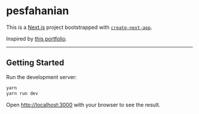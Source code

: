 # pesfahanian

This is a [Next.js](https://nextjs.org/) project bootstrapped with [`create-next-app`](https://github.com/vercel/next.js/tree/canary/packages/create-next-app).

Inspired by [this portfolio](https://github.com/developedbyed/react-portofolio-with-tailwind).

---

## Getting Started

Run the development server:

```bash
yarn
yarn run dev
```

Open [http://localhost:3000](http://localhost:3000) with your browser to see the result.
